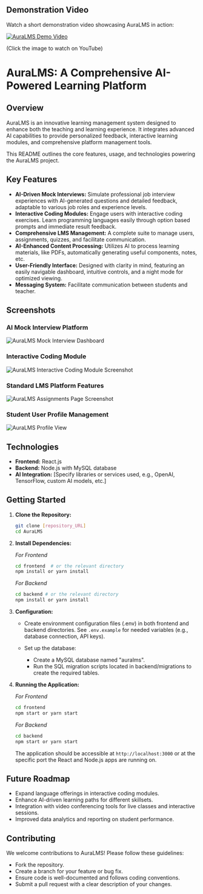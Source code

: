 ## Demonstration Video

Watch a short demonstration video showcasing AuraLMS in action:

[![AuraLMS Demo Video](http://img.youtube.com/vi/gpt183CpsCM/0.jpg)](https://www.youtube.com/watch?v=gpt183CpsCM)

(Click the image to watch on YouTube)

# AuraLMS: A Comprehensive AI-Powered Learning Platform

## Overview

AuraLMS is an innovative learning management system designed to enhance both the teaching and learning experience. It integrates advanced AI capabilities to provide personalized feedback, interactive learning modules, and comprehensive platform management tools. 

This README outlines the core features, usage, and technologies powering the AuraLMS project.

## Key Features

*   **AI-Driven Mock Interviews:** Simulate professional job interview experiences with AI-generated questions and detailed feedback, adaptable to various job roles and experience levels.  
*   **Interactive Coding Modules:** Engage users with interactive coding exercises. Learn programming languages easily through option based prompts and immediate result feedback.
*   **Comprehensive LMS Management:** A complete suite to manage users, assignments, quizzes, and facilitate communication.
*   **AI-Enhanced Content Processing:** Utilizes AI to process learning materials, like PDFs, automatically generating useful components, notes, etc.
*   **User-Friendly Interface:** Designed with clarity in mind, featuring an easily navigable dashboard, intuitive controls, and a night mode for optimized viewing.
*   **Messaging System:** Facilitate communication between students and teacher.

## Screenshots

### AI Mock Interview Platform

![AuraLMS Mock Interview Dashboard](link_to_mock_interview_dashboard_screenshot)

### Interactive Coding Module

![AuraLMS Interactive Coding Module Screenshot](link_to_interactive_coding_module_screenshot)

### Standard LMS Platform Features

![AuraLMS Assignments Page Screenshot](link_to_standard_lms_assignments_page)

### Student User Profile Management

![AuraLMS Profile View](link_to_student_profile_management_screenshot)

## Technologies

*   **Frontend:** React.js
*   **Backend:** Node.js with MySQL database
*   **AI Integration:** [Specify libraries or services used, e.g., OpenAI, TensorFlow, custom AI models, etc.]

## Getting Started

1.  **Clone the Repository:**
    ```bash
    git clone [repository_URL]
    cd AuraLMS
    ```

2.  **Install Dependencies:**

    *For Frontend*

    ```bash
    cd frontend  # or the relevant directory
    npm install or yarn install
    ```

    *For Backend*

    ```bash
    cd backend # or the relevant directory
    npm install or yarn install
    ```

3.  **Configuration:**
    *   Create environment configuration files (.env) in both frontend and backend directories. See `.env.example` for needed variables (e.g., database connection, API keys).
    *   Set up the database:

        *   Create a MySQL database named "auralms".
        *   Run the SQL migration scripts located in backend/migrations to create the required tables.

4.  **Running the Application:**

    *For Frontend*

    ```bash
    cd frontend
    npm start or yarn start
    ```

    *For Backend*

    ```bash
    cd backend
    npm start or yarn start
    ```

    The application should be accessible at `http://localhost:3000` or at the specific port the React and Node.js apps are running on.

## Future Roadmap

*   Expand language offerings in interactive coding modules.
*   Enhance AI-driven learning paths for different skillsets.
*   Integration with video conferencing tools for live classes and interactive sessions.
*   Improved data analytics and reporting on student performance.

## Contributing

We welcome contributions to AuraLMS! Please follow these guidelines:

*   Fork the repository.
*   Create a branch for your feature or bug fix.
*   Ensure code is well-documented and follows coding conventions.
*   Submit a pull request with a clear description of your changes.
